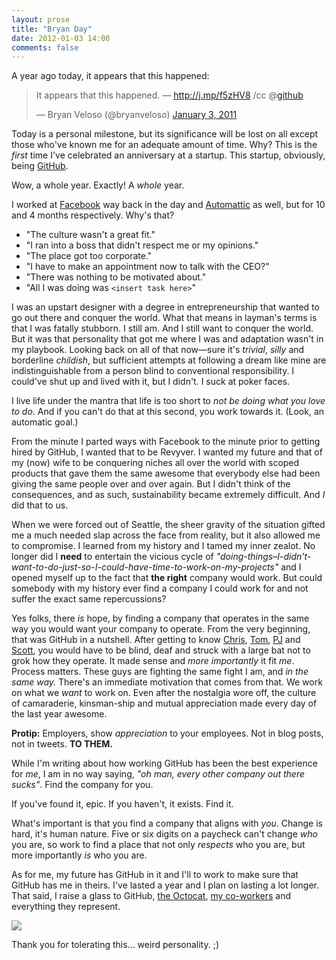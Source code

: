 ```yaml
---
layout: prose
title: "Bryan Day"
date: 2012-01-03 14:00
comments: false
---
```


A year ago today, it appears that this happened:

<blockquote class="twitter-tweet"><p>It appears that this happened. — <a href="http://j.mp/f5zHV8">http://j.mp/f5zHV8</a> /cc @<a href="https://twitter.com/github">github</a></p>&mdash; Bryan Veloso (@bryanveloso) <a href="https://twitter.com/bryanveloso/status/22002422951976960" data-datetime="2011-01-03T18:52:41+00:00">January 3, 2011</a></blockquote>
<script src="//platform.twitter.com/widgets.js" charset="utf-8"></script>

Today is a personal milestone, but its significance will be lost on all except those who've known me for an adequate amount of time. Why? This is the _first_ time I've celebrated an anniversary at a startup. This startup, obviously, being [GitHub][1].

Wow, a whole year. Exactly! A _whole_ year.

I worked at [Facebook][2] way back in the day and [Automattic][3] as well, but for 10 and 4 months respectively. Why's that?

* "The culture wasn't a great fit."
* "I ran into a boss that didn't respect me or my opinions."
* "The place got too corporate."
* "I have to make an appointment now to talk with the CEO?"
* "There was nothing to be motivated about."
* "All I was doing was `<insert task here>`"

I was an upstart designer with a degree in entrepreneurship that wanted to go out there and conquer the world. What that means in layman's terms is that I was fatally stubborn. I still am. And I still want to conquer the world. But it was that personality that got me where I was and adaptation wasn't in my playbook. Looking back on all of that now—sure it's _trivial_, _silly_ and borderline _childish_, but sufficient attempts at following a dream like mine are indistinguishable from a person blind to conventional responsibility. I could've shut up and lived with it, but I didn't. I suck at poker faces.

I live life under the mantra that life is too short to _not be doing what you love to do_. And if you can't do that at this second, you work towards it. (Look, an automatic goal.)

From the minute I parted ways with Facebook to the minute prior to getting hired by GitHub, I wanted that to be Revyver. I wanted my future and that of my (now) wife to be conquering niches all over the world with scoped products that gave them the same awesome that everybody else had been giving the same people over and over again. But I didn't think of the consequences, and as such, sustainability became extremely difficult. And _I_ did that to us.

When we were forced out of Seattle, the sheer gravity of the situation gifted me a much needed slap across the face from reality, but it also allowed me to compromise. I learned from my history and I tamed my inner zealot. No longer did I **need** to entertain the vicious cycle of _"doing-things–I-didn't-want-to-do-just-so-I-could-have-time-to-work-on-my-projects"_ and I opened myself up to the fact that **the right** company would work. But could somebody with my history ever find a company I could work for and not suffer the exact same repercussions?

Yes folks, there _is_ hope, by finding a company that operates in the same way you would want your company to operate. From the very beginning, that was GitHub in a nutshell. After getting to know [Chris][4], [Tom][5], [PJ][6] and [Scott][7], you would have to be blind, deaf and struck with a large bat not to grok how they operate. It made sense and _more importantly_ it fit _me_. Process matters. These guys are fighting the same fight I am, and _in the same way._ There's an immediate motivation that comes from that. We work on what we _want_ to work on. Even after the nostalgia wore off, the culture of camaraderie, kinsman-ship and mutual appreciation made every day of the last year awesome.

**Protip:** Employers, show _appreciation_ to your employees. Not in blog posts, not in tweets. **TO THEM.**

While I'm writing about how working GitHub has been the best experience for _me_, I am in no way saying, _"oh man, every other company out there sucks"_. Find the company for you.

If you've found it, epic.
If you haven't, it exists. Find it.

What's important is that you find a company that aligns with _you_. Change is hard, it's human nature. Five or six digits on a paycheck can't change _who_ you are, so work to find a place that not only _respects_ who you are, but more importantly _is_ who you are.

As for me, my future has GitHub in it and I'll to work to make sure that GitHub has me in theirs. I've lasted a year and I plan on lasting a lot longer. That said, I raise a glass to GitHub, [the Octocat][8], [my co-workers][9] and everything they represent.

[![](http://distilleryimage3.instagram.com/da2c4e40364711e19896123138142014_7.jpg)][10]

Thank you for tolerating this... weird personality. ;)

[1]: http://github.com
[2]: http://facebook.com
[3]: http://avalonstar.com/legacy/blog/2006/jul/28/feelin-automattic/
[4]: https://twitter.com/defunkt
[5]: https://twitter.com/mojombo
[6]: https://twitter.com/pjhyett
[7]: https://twitter.com/chacon
[8]: http://octodex.github.com/
[9]: http://github.com/about/
[10]: http://instagr.am/p/eLnKn/?ref=nf
